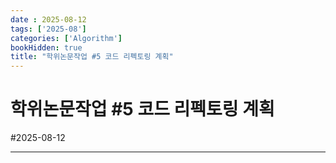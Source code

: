 ```yaml
---
date : 2025-08-12
tags: ['2025-08']
categories: ['Algorithm']
bookHidden: true
title: "학위논문작업 #5 코드 리펙토링 계획"
---
```


# 학위논문작업 #5 코드 리펙토링 계획

#2025-08-12

---